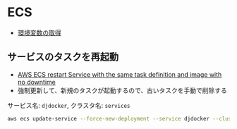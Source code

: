 # ECS

- [環境変数の取得](ECS.environ.md)
## サービスのタスクを再起動

- [AWS ECS restart Service with the same task definition and image with no downtime](https://stackoverflow.com/questions/42735328/aws-ecs-restart-service-with-the-same-task-definition-and-image-with-no-downtime)
- 強制更新して、新規のタスクが起動するので、古いタスクを手動で削除する

サービス名: `djdocker`, クラスタ名: `services`

~~~bash
aws ecs update-service --force-new-deployment --service djdocker --cluster services --profile spindd
~~~ 

